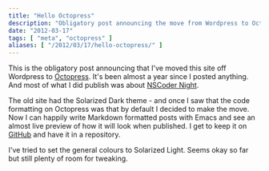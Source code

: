 ```yaml
---
title: "Hello Octopress"
description: "Obligatory post announcing the move from Wordpress to Octopress."
date: "2012-03-17"
tags: [ "meta", "octopress" ]
aliases: [ "/2012/03/17/hello-octopress/" ]
---
```


This is the obligatory post announcing that I've moved this site off Wordpress
to [Octopress](http://Octopress.org "Octopress - The blogging framework for
hackers"). It's been almost a year since I posted anything. And most of what I
did publish was about [NSCoder Night](http://nscodernightlondon.com "NSCoder
Night London's page").

The old site had the Solarized Dark theme - and once I saw that the code
formatting on Octopress was that by default I decided to make the move. Now I
can happily write Markdown formatted posts with Emacs and see an almost live
preview of how it will look when published. I get to keep it on
[GitHub](http://github.com "GitHub") and have it in a repository.

I've tried to set the general colours to Solarized Light. Seems okay so far but
still plenty of room for tweaking.
